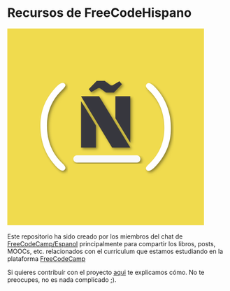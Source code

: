# Recursos de FreeCodeHispano

![FCH_logo](./images/freecodehispano_logo.png)

Este repositorio ha sido creado por los miembros del chat de [FreeCodeCamp/Espanol](https://gitter.im/FreeCodeCamp/Espanol)
principalmente para compartir los libros, posts, MOOCs, etc. relacionados con el
curriculum que estamos estudiando en la plataforma [FreeCodeCamp](http://www.freecodecamp.com/)

Si quieres contribuír con el proyecto [aqui](./CONTRIBUTING.md) te explicamos cómo.
No te preocupes, no es nada complicado ;).
